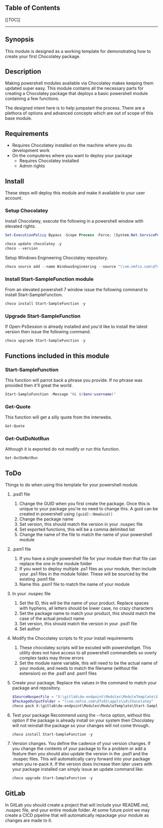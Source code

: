 ## Table of Contents

[[_TOC_]]

----

## Synopsis

This module is designed as a working template for demonstrating how to create your first Chocolatey package.

## Description 

Making powershell modules available via Chocolatey makes keeping them updated super easy. This module contains all the necessary parts for creating a Chocolatey package that deploys a basic powershell module containing a few functions.

The designed intent here is to help jumpstart the process. There are a plethora of options and advanced concepts which are out of scope of this base module.


## Requirements

- Requires Chocolatey installed on the machine where you do development work
- On the computeres where you want to deploy your package
  - Requires Chocolatey installed 
  - Admin rights 


## Install

These steps will deploy this module and make it available to your user account.


### Setup Chocolatey

Install Chocolatey, execute the following in a powershell window with elevated rights.
```powershell
Set-ExecutionPolicy Bypass -Scope Process -Force; [System.Net.ServicePointManager]::SecurityProtocol = [System.Net.ServicePointManager]::SecurityProtocol -bor 3072; iex ((New-Object System.Net.WebClient).DownloadString('https://community.chocolatey.org/install.ps1'))

choco update chocolatey -y
choco --version
```

Setup Windows Engineering Chocolatey repository.
```powershell
choco source add --name WindowsEngineering --source "\\nm.nmfco.com\dfs01\appls\sd\Chocolatey\"
```

### Install Start-SampleFunction module

From an elevated powershell 7 window issue the following command to install Start-SampleFunction.
```powershell
choco install Start-SampleFunction -y
```


### Upgrade Start-SampleFunction

If Open-PsSession is already installed and you'd like to install the latest version then issue the following command.
```powershell
choco upgrade Start-SampleFunction -y
```


## Functions included in this module

### Start-SampleFunction

This function will parrot back a phrase you provide. If no phrase was provided then it'll great the world.

```powershell
Start-SampleFunction -Message "Hi $($env:username)"
```

### Get-Quote

This function will get a silly quote from the interwebs.

```powershell
Get-Quote
```

### Get-OutDoNotRun

Although it is exported do not modify or run this function.

```powershell
Get-OutDoNotRun
```



## ToDo

Things to do when using this template for your powershell module.

1. .psd1 file
   1. Change the GUID when you first create the package. Once this is unique to your package you're no need to change this. A guid can be created in powershell using `[guid]::NewGuid()`
   1. Change the package name
   1. Set version, this should match the version in your .nuspec file
   1. Set exported functions, this will be a comma delimited list
   1. Change the name of the file to match the name of your powershell module
1. .psm1 file
   1. If you have a single powershell file for your module then that file can replace the one in the module folder
   1. If you want to deploy multiple .ps1 files as your module, then include your .ps1 files in the module folder. These will be sourced by the existing .psm1 file
   1. Name this .psm1 file to match the name of your module
1. In your .nuspec file
   1. Set the ID, this will be the name of your product. Replace spaces with hyphens, all letters should be lower case, no crazy characters
   1. Set the package name to match your product, this should match the case of the actual product name
   1. Set version, this should match the version in your .psd1 file
   1. Set author
1. Modify the Chocolatey scripts to fit your install requirements
   1. These chocolatey scripts will be excuted with powershellget. This utility does not have access to all powershell commandlets so overly complex tasks may throw errors
   1. Set the module name variable, this will need to be the actual name of your module, and needs to match the filename (without file extension) on the .psd1 and .psm1 files

1. Create your package. 
   Replace the values in the command to match your package and repository. 

   ```powershell
   $SourceNuspecFile = "X:\gitlab\dw-endpoint\Modules\ModuleTemplate\Start-SampleFunction.nuspec"
   $PackageOutputFolder = "\\nm.nmfco.com\dfs01\appls\sd\Chocolatey"
   choco pack X:\gitlab\dw-endpoint\Modules\ModuleTemplate\Start-SampleFunction.nuspec --out \\nm.nmfco.com\dfs01\appls\sd\Chocolatey
   ```
1. Test your package
   Recommend using the --force option, without this option if the package is already install on your system then Chocolatey will not reinstall the package so your changes will not come through.
   ```powershell
   choco install Start-SampleFunction -y
   ```

1. Version changes. You define the cadence of your version changes. If you change the contents of your package to fix a problem or add a feature then you should also update the version in the .psd1 and the .nuspec files. This will automatically carry forward into your package when you re-pack it. If the version does increase then later users with your package installed can simply issue an update command like:
   ```powershell
   choco upgrade Start-SampleFunction -y
   ```

## GitLab

In GitLab you should create a project that will include your README.md, .nuspec file, and your entire module folder. At some future point we may create a CICD pipeline that will automatically repackage your module as changes are made to it.
